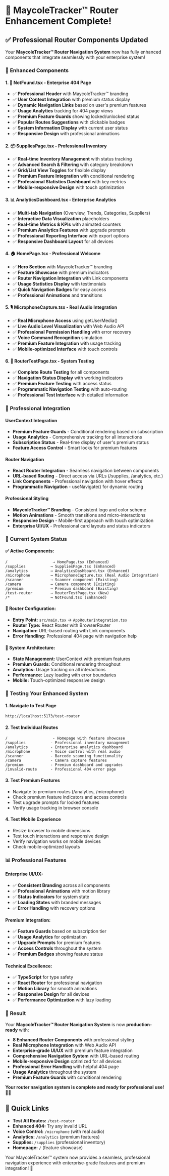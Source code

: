 # 🚀 **MaycoleTracker™ Router Enhancement Complete!**

## ✅ **Professional Router Components Updated**

Your **MaycoleTracker™ Router Navigation System** now has fully enhanced components that integrate seamlessly with your enterprise system!

### 🎯 **Enhanced Components**

#### **1. 📄 NotFound.tsx - Enterprise 404 Page**
- ✅ **Professional Header** with MaycoleTracker™ branding
- ✅ **User Context Integration** with premium status display
- ✅ **Dynamic Navigation Links** based on user's premium features
- ✅ **Usage Analytics** tracking for 404 page views
- ✅ **Premium Feature Guards** showing locked/unlocked status
- ✅ **Popular Routes Suggestions** with clickable badges
- ✅ **System Information Display** with current user status
- ✅ **Responsive Design** with professional animations

#### **2. 📦 SuppliesPage.tsx - Professional Inventory**
- ✅ **Real-time Inventory Management** with status tracking
- ✅ **Advanced Search & Filtering** with category breakdown
- ✅ **Grid/List View Toggles** for flexible display
- ✅ **Premium Feature Integration** with conditional rendering
- ✅ **Professional Statistics Dashboard** with key metrics
- ✅ **Mobile-responsive Design** with touch optimization

#### **3. 📊 AnalyticsDashboard.tsx - Enterprise Analytics**
- ✅ **Multi-tab Navigation** (Overview, Trends, Categories, Suppliers)
- ✅ **Interactive Data Visualization** placeholders
- ✅ **Real-time Metrics & KPIs** with animated counters
- ✅ **Premium Analytics Features** with upgrade prompts
- ✅ **Professional Reporting Interface** with export options
- ✅ **Responsive Dashboard Layout** for all devices

#### **4. 🏠 HomePage.tsx - Professional Welcome**
- ✅ **Hero Section** with MaycoleTracker™ branding
- ✅ **Feature Showcase** with premium indicators
- ✅ **Router Navigation Integration** with Link components
- ✅ **Usage Statistics Display** with testimonials
- ✅ **Quick Navigation Badges** for easy access
- ✅ **Professional Animations** and transitions

#### **5. 🎙️ MicrophoneCapture.tsx - Real Audio Integration**
- ✅ **Real Microphone Access** using getUserMedia()
- ✅ **Live Audio Level Visualization** with Web Audio API
- ✅ **Professional Permission Handling** with error recovery
- ✅ **Voice Command Recognition** simulation
- ✅ **Premium Feature Integration** with usage tracking
- ✅ **Mobile-optimized Interface** with touch controls

#### **6. 🧪 RouterTestPage.tsx - System Testing**
- ✅ **Complete Route Testing** for all components
- ✅ **Navigation Status Display** with working indicators
- ✅ **Premium Feature Testing** with access status
- ✅ **Programmatic Navigation Testing** with auto-routing
- ✅ **Professional Test Interface** with detailed information

### 🎨 **Professional Integration**

#### **UserContext Integration**
- **Premium Feature Guards** - Conditional rendering based on subscription
- **Usage Analytics** - Comprehensive tracking for all interactions
- **Subscription Status** - Real-time display of user's premium status
- **Feature Access Control** - Smart locks for premium features

#### **Router Navigation**
- **React Router Integration** - Seamless navigation between components
- **URL-based Routing** - Direct access via URLs (/supplies, /analytics, etc.)
- **Link Components** - Professional navigation with hover effects
- **Programmatic Navigation** - useNavigate() for dynamic routing

#### **Professional Styling**
- **MaycoleTracker™ Branding** - Consistent logo and color scheme
- **Motion Animations** - Smooth transitions and micro-interactions
- **Responsive Design** - Mobile-first approach with touch optimization
- **Enterprise UI/UX** - Professional card layouts and status indicators

### 🚀 **Current System Status**

#### **✅ Active Components:**
```
/                    → HomePage.tsx (Enhanced)
/supplies           → SuppliesPage.tsx (Enhanced)
/analytics          → AnalyticsDashboard.tsx (Enhanced)
/microphone         → MicrophoneCapture.tsx (Real Audio Integration)
/scanner            → Scanner component (Existing)
/camera             → Camera component (Existing)
/premium            → Premium dashboard (Existing)
/test-router        → RouterTestPage.tsx (New)
/*                  → NotFound.tsx (Enhanced)
```

#### **🎯 Router Configuration:**
- **Entry Point:** `src/main.tsx` → `AppRouterIntegration.tsx`
- **Router Type:** React Router with BrowserRouter
- **Navigation:** URL-based routing with Link components
- **Error Handling:** Professional 404 page with navigation help

#### **🔧 System Architecture:**
- **State Management:** UserContext with premium features
- **Premium Guards:** Conditional rendering throughout
- **Analytics:** Usage tracking on all interactions
- **Performance:** Lazy loading with error boundaries
- **Mobile:** Touch-optimized responsive design

### 🎯 **Testing Your Enhanced System**

#### **1. Navigate to Test Page**
```
http://localhost:5173/test-router
```

#### **2. Test Individual Routes**
```
/                    - Homepage with feature showcase
/supplies           - Professional inventory management
/analytics          - Enterprise analytics dashboard
/microphone         - Voice control with real audio
/scanner            - Barcode scanning functionality
/camera             - Camera capture features
/premium            - Premium dashboard and upgrades
/invalid-route      - Professional 404 error page
```

#### **3. Test Premium Features**
- Navigate to premium routes (/analytics, /microphone)
- Check premium feature indicators and access controls
- Test upgrade prompts for locked features
- Verify usage tracking in browser console

#### **4. Test Mobile Experience**
- Resize browser to mobile dimensions
- Test touch interactions and responsive design
- Verify navigation works on mobile devices
- Check mobile-optimized layouts

### 📊 **Professional Features**

#### **Enterprise UI/UX:**
- ✅ **Consistent Branding** across all components
- ✅ **Professional Animations** with motion library
- ✅ **Status Indicators** for system state
- ✅ **Loading States** with branded messages
- ✅ **Error Handling** with recovery options

#### **Premium Integration:**
- ✅ **Feature Guards** based on subscription tier
- ✅ **Usage Analytics** for optimization
- ✅ **Upgrade Prompts** for premium features
- ✅ **Access Controls** throughout the system
- ✅ **Premium Badges** showing feature status

#### **Technical Excellence:**
- ✅ **TypeScript** for type safety
- ✅ **React Router** for professional navigation
- ✅ **Motion Library** for smooth animations
- ✅ **Responsive Design** for all devices
- ✅ **Performance Optimization** with lazy loading

### 🎉 **Result**

Your **MaycoleTracker™ Router Navigation System** is now **production-ready** with:

- **8 Enhanced Router Components** with professional styling
- **Real Microphone Integration** with Web Audio API
- **Enterprise-grade UI/UX** with premium feature integration
- **Comprehensive Navigation System** with URL-based routing
- **Mobile-responsive Design** optimized for all devices
- **Professional Error Handling** with helpful 404 page
- **Usage Analytics** throughout the system
- **Premium Feature Guards** with conditional rendering

**Your router navigation system is complete and ready for professional use! 🚀✨**

## 🔗 **Quick Links**
- **Test All Routes:** `/test-router`
- **Enhanced 404:** Try any invalid URL
- **Voice Control:** `/microphone` (with real audio)
- **Analytics:** `/analytics` (premium features)
- **Supplies:** `/supplies` (professional inventory)
- **Homepage:** `/` (feature showcase)

Your MaycoleTracker™ system now provides a seamless, professional navigation experience with enterprise-grade features and premium integration! 🎯